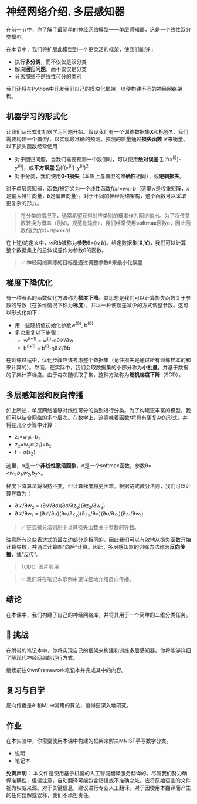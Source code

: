 # 神经网络介绍. 多层感知器

在前一节中，你了解了最简单的神经网络模型——单层感知器，这是一个线性双分类模型。

在本节中，我们将扩展此模型到一个更灵活的框架，使我们能够：

* 执行**多分类**，而不仅仅是双分类
* 解决**回归问题**，而不仅仅是分类
* 分离那些不是线性可分的类别

我们还将在Python中开发我们自己的模块化框架，以便构建不同的神经网络架构。

## 机器学习的形式化

让我们从形式化机器学习问题开始。假设我们有一个训练数据集**X**和标签**Y**，我们需要构建一个模型*f*，以实现最准确的预测。预测的质量通过**损失函数** ℒ来衡量。以下损失函数经常使用：

* 对于回归问题，当我们需要预测一个数值时，可以使用**绝对误差** ∑<sub>i</sub>|f(x<sup>(i)</sup>)-y<sup>(i)</sup>|，或**平方误差** ∑<sub>i</sub>(f(x<sup>(i)</sup>)-y<sup>(i)</sup>)<sup>2</sup>
* 对于分类，我们使用**0-1损失**（本质上与模型的**准确性**相同），或**逻辑损失**。

对于单层感知器，函数*f*被定义为一个线性函数*f(x)=wx+b*（这里*w*是权重矩阵，*x*是输入特征向量，*b*是偏置向量）。对于不同的神经网络架构，这个函数可以采取更复杂的形式。

> 在分类的情况下，通常希望获得对应类别的概率作为网络输出。为了将任意数转换为概率（例如，规范化输出），我们经常使用**softmax**函数σ，因此函数*f*变为*f(x)=σ(wx+b)*

在上述*f*的定义中，*w*和*b*被称为**参数**θ=⟨*w,b*⟩。给定数据集⟨**X**,**Y**⟩，我们可以计算整个数据集上的总体误差作为参数θ的函数。

> ✅ **神经网络训练的目标是通过调整参数θ来最小化误差**

## 梯度下降优化

有一种著名的函数优化方法称为**梯度下降**。其思想是我们可以计算损失函数关于参数的导数（在多维情况下称为**梯度**），并以一种使误差减少的方式调整参数。这可以形式化如下：

* 用一些随机值初始化参数w<sup>(0)</sup>, b<sup>(0)</sup>
* 多次重复以下步骤：
    - w<sup>(i+1)</sup> = w<sup>(i)</sup>-η∂ℒ/∂w
    - b<sup>(i+1)</sup> = b<sup>(i)</sup>-η∂ℒ/∂b

在训练过程中，优化步骤应该考虑整个数据集（记住损失是通过所有训练样本的和来计算的）。然而，在实际中，我们会取数据集的小部分称为**小批量**，并基于数据的子集计算梯度。由于每次随机取子集，这种方法称为**随机梯度下降**（SGD）。

## 多层感知器和反向传播

如上所述，单层网络能够对线性可分的类别进行分类。为了构建更丰富的模型，我们可以结合网络的多个层次。在数学上，这意味着函数*f*将具有更复杂的形式，并将在几个步骤中计算：
* z<sub>1</sub>=w<sub>1</sub>x+b<sub>1</sub>
* z<sub>2</sub>=w<sub>2</sub>α(z<sub>1</sub>)+b<sub>2</sub>
* f = σ(z<sub>2</sub>)

这里，α是一个**非线性激活函数**，σ是一个softmax函数，参数θ=<*w<sub>1</sub>,b<sub>1</sub>,w<sub>2</sub>,b<sub>2</sub>*>。

梯度下降算法将保持不变，但计算梯度将更困难。根据链式微分法则，我们可以计算导数为：

* ∂ℒ/∂w<sub>2</sub> = (∂ℒ/∂σ)(∂σ/∂z<sub>2</sub>)(∂z<sub>2</sub>/∂w<sub>2</sub>)
* ∂ℒ/∂w<sub>1</sub> = (∂ℒ/∂σ)(∂σ/∂z<sub>2</sub>)(∂z<sub>2</sub>/∂α)(∂α/∂z<sub>1</sub>)(∂z<sub>1</sub>/∂w<sub>1</sub>)

> ✅ 链式微分法则用于计算损失函数关于参数的导数。

注意所有这些表达式的最左边部分是相同的，因此我们可以有效地从损失函数开始计算导数，并通过计算图“向后”计算。因此，多层感知器的训练方法称为**反向传播**，或“反传”。

> TODO: 图片引用

> ✅ 我们将在笔记本示例中更详细地介绍反向传播。

## 结论

在本课中，我们构建了自己的神经网络库，并将其用于一个简单的二维分类任务。

## 🚀 挑战

在附带的笔记本中，你将实现自己的框架来构建和训练多层感知器。你将能够详细了解现代神经网络的运行方式。

继续前往OwnFramework笔记本并完成其中的内容。

## 复习与自学

反向传播是AI和ML中常用的算法，值得更深入地研究。

## 作业

在本实验中，你需要使用本课中构建的框架来解决MNIST手写数字分类。

* 说明
* 笔记本

**免责声明**：
本文件是使用基于机器的人工智能翻译服务翻译的。尽管我们努力确保准确性，但请注意，自动翻译可能包含错误或不准确之处。应将原始语言的文件视为权威来源。对于关键信息，建议进行专业人工翻译。对于因使用本翻译而产生的任何误解或误释，我们不承担责任。
